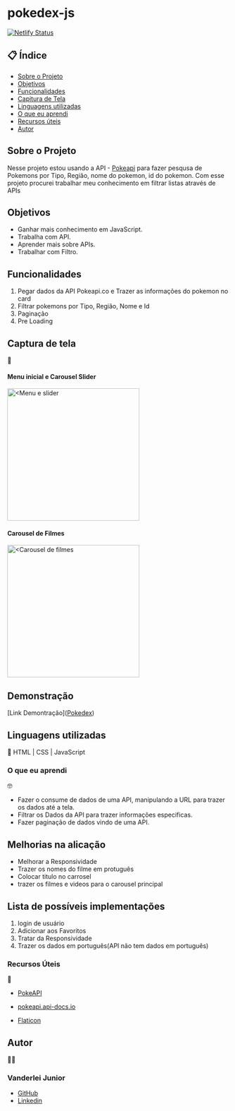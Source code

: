 # pokedex-js

[![Netlify Status](https://api.netlify.com/api/v1/badges/92c1beac-8934-4095-82f0-af67343ea67c/deploy-status)](https://app.netlify.com/sites/transcendent-yeot-2e0134/deploys)

##  📋 Índice


- <a href="#sobre-o-projeto">Sobre o Projeto</a>
- <a href="#objetivos">Objetivos</a>
- <a href="#funcionalidades">Funcionalidades</a>
- <a href="#captura-de-tela">Capitura de Tela</a>
- <a href="#linguagens-utilizadas">Linguagens utilizadas</a>
- <a href="#o-que-eu-aprendi">O que eu aprendi</a>
- <a href="#recursos-úteis">Recursos úteis</a>
- <a href="#autor">Autor</a>

##  Sobre o Projeto

 Nesse projeto estou usando a API - <a href="https://pokeapi.co/">Pokeapi</a> para fazer pesqusa de Pokemons por Tipo, Região, nome do pokemon, id do pokemon. Com esse projeto procurei trabalhar meu conhecimento em filtrar listas através de APIs


##  Objetivos

- Ganhar mais conhecimento em JavaScript.
- Trabalha com API.
- Aprender mais sobre APIs.
- Trabalhar com Filtro.

## Funcionalidades

1. Pegar dados da API Pokeapi.co e Trazer as informações do pokemon no card
2. Filtrar pokemons por Tipo, Região, Nome e Id
3. Paginação 
4. Pre Loading


## Captura de tela 
📸

#### Menu inicial e Carousel Slider
<img style="width:300px" src="" alt="<Menu e slider">

#### Carousel de Filmes
<img style="width:300px" src="./assets/" alt="<Carousel de filmes">




## Demonstração

[Link Demontração](<a href="">Pokedex</a>)


## Linguagens utilizadas
📝
HTML | CSS | JavaScript

###  O que eu aprendi
🤓

- Fazer o consume de dados de uma API, manipulando a URL para trazer os dados até a tela.
- Filtrar os Dados da API para trazer informações especificas.
- Fazer paginação de dados vindo de uma API.



## Melhorias na alicação

- Melhorar a Responsividade
- Trazer os nomes do filme em protuguês
- Colocar titulo no carrosel
- trazer os filmes e videos para o carousel principal




## Lista de possíveis implementações

1. login de usuário
2. Adicionar aos Favoritos
3. Tratar da Responsividade
4. Trazer os dados em português(API não tem dados em português)

###   Recursos Úteis
🔧
- <a href="https://www.pokeapi.co/">PokeAPI</a>
- <a href="https://pokeapi.api-docs.io/v2.0/about/WAZsRcirvNZQKRCzT">pokeapi.api-docs.io</a>


- <a href="https://www.flaticon.com/br/buscar?word=pok%C3%A9mon">Flaticon</a>



##   Autor
🧑‍💻

### Vanderlei Junior
- <a href="https://github.com/VanderleiGeronimoJunior">GitHub</a>
- <a href="https://www.linkedin.com/in/vanderlei-junior-b9956686/">Linkedin</a>



